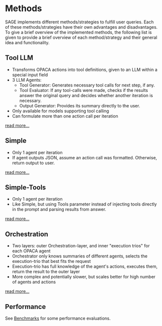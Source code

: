 # Methods

SAGE implements different methods/strategies to fulfill user queries. Each of these methods/strategies have their own advantages and disadvantages. To give a brief overview of the implemented methods, the  following list is given to provide a brief overview of each method/strategy and their general idea and functionality.

## Tool LLM

- Transforms OPACA actions into tool definitions, given to an LLM within a special input field
- 3 LLM Agents:
  - Tool Generator: Generates necessary tool calls for next step, if any.
  - Tool Evaluator: If any tool-calls were made, checks if the results answer the original query and decides whether another iteration is necessary.
  - Output Generator: Provides its summary directly to the user.
- Only available for models supporting tool calling
- Can formulate more than one action call per iteration

[read more...](methods/tool_llm.md)

## Simple

- Only 1 agent per iteration
- If agent outputs JSON, assume an action call was formatted. Otherwise, return output to user. 

[read more...](methods/simple.md)

## Simple-Tools

- Only 1 agent per iteration
- Like Simple, but using Tools parameter instead of injecting tools directly in the prompt and parsing results from answer.

[read more...](methods/simple.md)

## Orchestration

- Two layers: outer Orchestration-layer, and inner "execution trios" for each OPACA agent
- Orchestrator only knows summaries of different agents, selects the execution-trio that best fits the request
- Execution-trio has full knowledge of the agent's actions, executes them, return the result to the outer layer
- More complex and potentially slower, but scales better for high number of agents and actions

[read more...](methods/orchestration.md)


## Performance

See [Benchmarks](benchmarks.md) for some performance evaluations.
